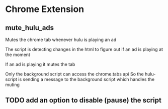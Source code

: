 # Chrome Extension
## mute_hulu_ads
Mutes the chrome tab whenever hulu is playing an ad

The script is detecting changes in the html to figure out if an ad is playing at the moment

If an ad is playing it mutes the tab

Only the background script can access the chrome.tabs api
So the hulu-script is sending a message to the background script which handles the muting


## TODO add an option to disable (pause) the script 
